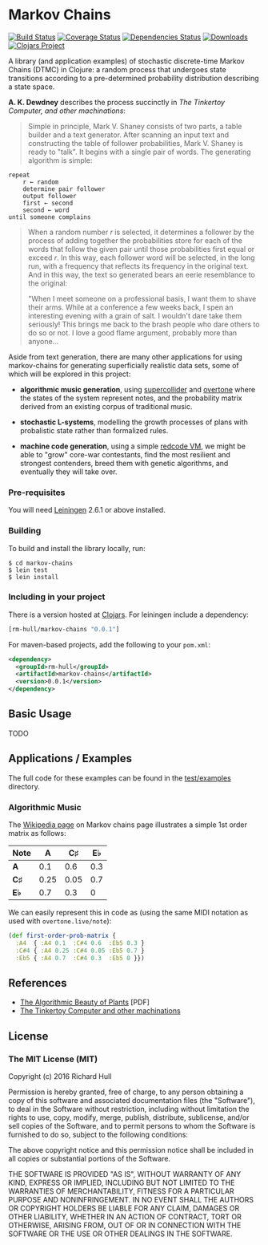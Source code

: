 # Markov Chains

[![Build Status](https://travis-ci.org/rm-hull/markov-chains.svg?branch=master)](http://travis-ci.org/rm-hull/markov-chains) [![Coverage Status](https://coveralls.io/repos/rm-hull/markov-chains/badge.svg?branch=master)](https://coveralls.io/r/rm-hull/markov-chains?branch=master) [![Dependencies Status](https://jarkeeper.com/rm-hull/markov-chains/status.svg)](https://jarkeeper.com/rm-hull/markov-chains) [![Downloads](https://jarkeeper.com/rm-hull/markov-chains/downloads.svg)](https://jarkeeper.com/rm-hull/markov-chains) [![Clojars Project](https://img.shields.io/clojars/v/rm-hull/markov-chains.svg)](https://clojars.org/rm-hull/markov-chains)

A library (and application examples) of stochastic discrete-time Markov Chains (DTMC) in Clojure:
a random process that undergoes state transitions according to a pre-determined probability distribution
describing a state space.

**A. K. Dewdney** describes the process succinctly in _The Tinkertoy Computer, and other machinations_:

> Simple in principle, Mark V. Shaney consists of two parts, a table builder and a text generator.
> After scanning an input text and constructing the table of follower probabilities, Mark V. Shaney
> is ready to "talk". It begins with a single pair of words. The generating algorithm is simple:

    repeat
        r ← random
        determine pair follower
        output follower
        first ← second
        second ← word
    until someone complains

> When a random number _r_ is selected, it determines a follower by the process of adding together
> the probabilities store for each of the words that follow the given pair until those probabilities
> first equal or exceed _r_. In this way, each follower word will be selected, in the long run, with
> a frequency that reflects its frequency in the original text. And in this way, the text so generated
> bears an eerie resemblance to the original:
>
> "When I meet someone on a professional basis, I want them to shave their arms. While at a conference
> a few weeks back, I spen an interesting evening with a grain of salt. I wouldn't dare take them
> seriously! This brings me back to the brash people who dare others to do so or not. I love a good
> flame argument, probably more than anyone...

Aside from text generation, there are many other applications for using markov-chains for generating
superficially realistic data sets, some of which will be explored in this project:

* **algorithmic music generation**, using [supercollider](http://supercollider.github.io/) and
  [overtone](http://overtone.github.io/) where the states of the system represent notes, and the
  probability matrix derived from an existing corpus of traditional music.

* **stochastic L-systems**, modelling the growth processes of plans with probalistic
  state rather than formalized rules.

* **machine code generation**, using a simple [redcode VM](https://github.com/rm-hull/corewar),
  we might be able to "grow" core-war contestants, find the most resilient and strongest contenders,
  breed them with genetic algorithms, and eventually they will take over.

### Pre-requisites

You will need [Leiningen](https://github.com/technomancy/leiningen) 2.6.1 or above installed.

### Building

To build and install the library locally, run:

    $ cd markov-chains
    $ lein test
    $ lein install

### Including in your project

There is a version hosted at [Clojars](https://clojars.org/rm-hull/markov-chains).
For leiningen include a dependency:

```clojure
[rm-hull/markov-chains "0.0.1"]
```

For maven-based projects, add the following to your `pom.xml`:

```xml
<dependency>
  <groupId>rm-hull</groupId>
  <artifactId>markov-chains</artifactId>
  <version>0.0.1</version>
</dependency>
```

## Basic Usage

TODO

## Applications / Examples

The full code for these examples can be found in the [test/examples](https://github.com/rm-hull/markov-chains/blob/master/test/examples) directory.

### Algorithmic Music

The [Wikipedia page](https://en.wikipedia.org/wiki/Markov_chain#Music) on Markov chains page
illustrates a simple 1st order matrix as follows:

| Note   | A    | C♯   | E♭  |
|--------|------|------|-----|
| **A**  | 0.1  | 0.6  | 0.3 |
| **C♯** | 0.25 | 0.05 | 0.7 |
| **E♭** | 0.7  | 0.3  | 0   |

We can easily represent this in code as (using the same MIDI notation as used with `overtone.live/note`):

```clojure
(def first-order-prob-matrix {
  :A4  { :A4 0.1  :C#4 0.6  :Eb5 0.3 }
  :C#4 { :A4 0.25 :C#4 0.05 :Eb5 0.7 }
  :Eb5 { :A4 0.7  :C#4 0.3  :Eb5 0 }})
```

## References

* [The Algorithmic Beauty of Plants](http://algorithmicbotany.org/papers/abop/abop.pdf) [PDF]
* [The Tinkertoy Computer and other machinations](https://www.amazon.co.uk/Tinkertoy-Computer-Other-Machinations-Recreations/dp/B019L537LS/)

## License

### The MIT License (MIT)

Copyright (c) 2016 Richard Hull

Permission is hereby granted, free of charge, to any person obtaining a copy
of this software and associated documentation files (the "Software"), to deal
in the Software without restriction, including without limitation the rights
to use, copy, modify, merge, publish, distribute, sublicense, and/or sell
copies of the Software, and to permit persons to whom the Software is
furnished to do so, subject to the following conditions:

The above copyright notice and this permission notice shall be included in all
copies or substantial portions of the Software.

THE SOFTWARE IS PROVIDED "AS IS", WITHOUT WARRANTY OF ANY KIND, EXPRESS OR
IMPLIED, INCLUDING BUT NOT LIMITED TO THE WARRANTIES OF MERCHANTABILITY,
FITNESS FOR A PARTICULAR PURPOSE AND NONINFRINGEMENT. IN NO EVENT SHALL THE
AUTHORS OR COPYRIGHT HOLDERS BE LIABLE FOR ANY CLAIM, DAMAGES OR OTHER
LIABILITY, WHETHER IN AN ACTION OF CONTRACT, TORT OR OTHERWISE, ARISING FROM,
OUT OF OR IN CONNECTION WITH THE SOFTWARE OR THE USE OR OTHER DEALINGS IN THE
SOFTWARE.
